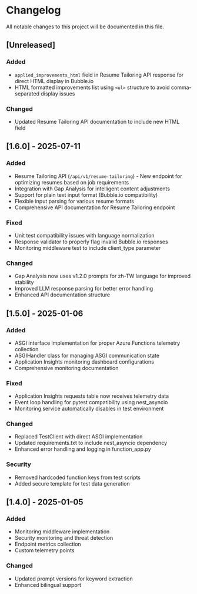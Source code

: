 # Changelog

All notable changes to this project will be documented in this file.

## [Unreleased]

### Added
- `applied_improvements_html` field in Resume Tailoring API response for direct HTML display in Bubble.io
- HTML formatted improvements list using `<ul>` structure to avoid comma-separated display issues

### Changed
- Updated Resume Tailoring API documentation to include new HTML field

## [1.6.0] - 2025-07-11

### Added
- Resume Tailoring API (`/api/v1/resume-tailoring`) - New endpoint for optimizing resumes based on job requirements
- Integration with Gap Analysis for intelligent content adjustments
- Support for plain text input format (Bubble.io compatibility)
- Flexible input parsing for various resume formats
- Comprehensive API documentation for Resume Tailoring endpoint

### Fixed
- Unit test compatibility issues with language normalization
- Response validator to properly flag invalid Bubble.io responses
- Monitoring middleware test to include client_type parameter

### Changed
- Gap Analysis now uses v1.2.0 prompts for zh-TW language for improved stability
- Improved LLM response parsing for better error handling
- Enhanced API documentation structure

## [1.5.0] - 2025-01-06

### Added
- ASGI interface implementation for proper Azure Functions telemetry collection
- ASGIHandler class for managing ASGI communication state
- Application Insights monitoring dashboard configurations
- Comprehensive monitoring documentation

### Fixed
- Application Insights requests table now receives telemetry data
- Event loop handling for pytest compatibility using nest_asyncio
- Monitoring service automatically disables in test environment

### Changed
- Replaced TestClient with direct ASGI implementation
- Updated requirements.txt to include nest_asyncio dependency
- Enhanced error handling and logging in function_app.py

### Security
- Removed hardcoded function keys from test scripts
- Added secure template for test data generation

## [1.4.0] - 2025-01-05

### Added
- Monitoring middleware implementation
- Security monitoring and threat detection
- Endpoint metrics collection
- Custom telemetry points

### Changed
- Updated prompt versions for keyword extraction
- Enhanced bilingual support
